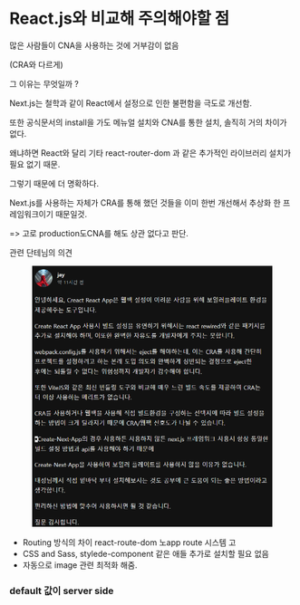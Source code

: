 # React.js와 비교해 주의해야할 점

많은 사람들이 CNA을 사용하는 것에 거부감이 없음

(CRA와 다르게)

그 이유는 무엇일까 ?



Next.js는 철학과 같이 React에서 설정으로 인한 불편함을 극도로 개선함.

또한 공식문서의 install을 가도  메뉴얼 설치와 CNA를 통한 설치, 솔직히 거의 차이가 없다.

왜냐하면 React와 달리 기타 react-router-dom 과 같은 추가적인 라이브러리 설치가 필요 없기 때문.

그렇기 때문에 더 명확하다.

Next.js를 사용하는 자체가 CRA를 통해 했던 것들을 이미 한번 개선해서 추상화 한 프레임워크이기 때문일것.

\=> 고로 production도CNA를 해도 상관 없다고 판단.



관련 단테님의 의견

<figure><img src="../.gitbook/assets/image.png" alt=""><figcaption></figcaption></figure>



* Routing 방식의 차이 react-route-dom 노app route 시스템 고
* CSS and Sass, stylede-component 같은 애들 추가로 설치할 필요 없음
* 자동으로 image 관련 최적화 해줌.



### default 값이 server side







